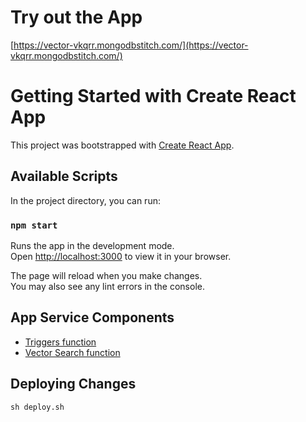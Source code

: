 # Try out the App
[https://vector-vkqrr.mongodbstitch.com/](https://vector-vkqrr.mongodbstitch.com/)

# Getting Started with Create React App

This project was bootstrapped with [Create React App](https://github.com/facebook/create-react-app).

## Available Scripts

In the project directory, you can run:

### `npm start`

Runs the app in the development mode.\
Open [http://localhost:3000](http://localhost:3000) to view it in your browser.

The page will reload when you make changes.\
You may also see any lint errors in the console.

## App Service Components
- [Triggers function](/Triggers/functions/Atlas_Triggers_openAI_scheduled_1689945708.js)
- [Vector Search function](/Vector/functions/vector.js)

## Deploying Changes
`sh deploy.sh`

